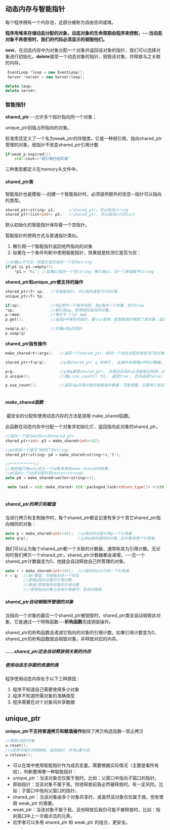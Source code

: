 ## 动态内存与智能指针

每个程序拥有一个内存池，这部分被称为自由空间或堆。

**程序用堆来存储动态分配的对象，动态对象的生命周期由程序来控制，---当动态对象不再使用时，我们的代码必须显示的销毁他们。**

**new**，在动态内存中为对象分配一个对象并返回该对象的指针，我们可以选择对象进行初始化。**delete**接受一个动态对象的指针，销毁该对象，并释放与之关联的内存。

```c++
 EventLoop *loop = new EventLoop();
 Server *server = new Server(loop);

delete loop;
delete server;
```

### 智能指针

**shared_ptr**---允许多个指针指向同一个对象；

unique_ptr则独占所指向的对象。

标准库还定义了一个名为weak_ptr的伴随类，它是一种弱引用，指向shared_ptr管理的对象。弱指针不改变shared_ptr引用计数

```c++
if(weak_p.expired())
    std::cout<<"弱引用已经实效"
```

三种类型都定义在memory头文件中。

#### shared_ptr类

智能指针也是模板---创建一个智能指针时，必须提供额外的信息--指针可以指向的类型。

```c++
shared_ptr<string> p1;		//shared_ptr，可以指向string
shared_ptr<list<int>> p2;	//shared_ptr, 可以指向int的list	
```

默认初始化的智能指针保存着一个空指针。

智能指针的使用方式与普通指针类似。

1. 解引用一个智能指针返回他所指向的对象
2. 如果在一个条件判断中使用智能指针，效果就是检测它是否为空：

```c++
//如果p1不为空，检查它是否指向一个空的string
if(p1 && p1->empty())
	*p1 = "hi";	//如果p1指向一个空string，解引用p1，将一个新值赋予string
```

**shared_ptr和unique_ptr都支持的操作**

```c++
shared_ptr<T> sp;	//空智能指针，可以指向类型为T的对象
unique_ptr<T> tp;

if(sp);				//将p用作一个条件判断，若p指向一个对象，则为true
*sp;				//解引用sp，获得他所指向的对象。
p->mem; 			//等价于 (*p).mem
p.get();			//返回p中保存的指针。要小心使用，若智能指针释放了其对象，返回的指针所指向的对象也就消失

swap(p,q);			//交换p和q的指针
p.swap(q)
```

**shared_ptr独有操作**

``` c++
make_shared<t>(args);	//返回一个shared_ptr，指向一个动态分配的类型为T的对象。使用args初始化对象。

shared_ptr<T>p(q);		//p是shared_ptr q 的拷贝； 此操作会递增q中的计数器。 q中的指针必须能转换为T*

p=q;					//p和q都是shared_ptr， 所保存的指针必须能相互转换。此操作会递减p的引用计数，递增						//q的引用计数；若p的引用计数变为0，则将其管理的原内存释放
p.unique();				//若p.use_count() 为1， 返回true； 否则返回false;

p.use_count();			//返回与p共享对象的智能指针数量；可能很慢，主要用于测试
    

```

##### make_shared函数

​	最安全的分配和使用动态内存的方法是调用 make_shared函数。

此函数在动态内存中分配一个对象并初始化它，返回指向此对象的shared_ptr。

```c++
//指向一个值为42的int的shared_ptr
shared_ptr<int> p3 = make_shared<int>(42);

//p4指向一个值为“9999”的string
shared_ptr<string> p4 = make_shared<string>(4,'9');

//***********//
//通常我们用auto定义一个对象来保存make_shared的结果，
//p6指向一个动态分配的空vector<string>
auto p6 = make_shared<vector<string>>();

 auto task = std::make_shared< std::packaged_task<return_type()> >(std::bind(std::forward<F>(f), std::forward<Args>(args)...);
                                                                   
```

##### shared_ptr的拷贝和赋值

当进行拷贝和复制操作时，每个shared_ptr都会记录有多少个其它shared_ptr指向相同的对象：

```c++
auto p = make_shared<int>(42);	//p指向的对象只有p一个引用者
auto q(p);						//p和q指向相同的对象，此对象有两个引用者。
```

我们可以认为每个shared_ptr都一个关联的计数器，通常称其为引用计数。无论何时我们拷贝一个shared_ptr，shared_ptr计数器都会递增。-一旦一个shared_ptr计数器变为0，他就会自动释放自己所管理的对象。

```c++ 
auto r = make_shared<int>(43);	//r指向的int只有一个引用者
r = q;	//给r赋值，令他指向另一个地址
		//递增q指向对象的引用计数
		//递减r原来指向对象的引用计数
		//r原来指向对象已没有引用者时，会自动释放
```

##### shared_ptr自动销毁所管理的对象

​	当指向一个对象的最后一个shared_ptr被销毁时，shared_ptr类会自动销毁此对象，它是通过一个特殊函数---**析构函数**完成销毁操作。

​	shared_ptr的析构函数会递减它指向的对象的引用计数。如果引用计数变为0，shared_ptr的析构函数就会销毁对象，并释放对应的内存。

##### ......shared_ptr还会自动释放相关联的内存



##### 使用动态生存期的资源的类

程序使用动态内存处于以下三种原因：

1. 程序不知道自己需要使用多少对象
2. 程序不知道所需对象的准确类型
3. 程序需要在对个对象间共享数据



## unique_ptr

**unique_ptr不支持普通拷贝和赋值操作**删除了拷贝构造函数--禁止拷贝

```c++
//释放u指的对象
u.reset();
//u放弃对指针的控制权，返回指针，并将u置为空。
u.release();
```

- 可以在类中使用智能指针作为成员变量。需要根据实际情况（主要是看所有权），判断要用哪一种智能指针：
- unique_ptr：当该对象仅仅属于我时。比如：父窗口中指向子窗口的指针。
- 原始指针：当该对象不属于我，但他释放前我必然被释放时。有一定风险。比如：子窗口中指向父窗口的指针。
- shared_ptr：当该对象由多个对象共享时，或虽然该对象仅仅属于我，但有使用 weak_ptr 的需要。
- weak_ptr：当该对象不属于我，且他释放后我仍可能不被释放时。比如：指向窗口中上一次被点击的元素。
- 初学者可以多用 shared_ptr 和 weak_ptr 的组合，更安全。
